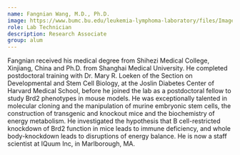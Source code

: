 ```yaml
---
name: Fangnian Wang, M.D., Ph.D.
image: https://www.bumc.bu.edu/leukemia-lymphoma-laboratory/files/Images/Fangnian.jpg
role: Lab Technician
description: Research Associate
group: alum
---
```


Fangnian received his medical degree from Shihezi Medical College, Xinjiang, China and Ph.D. from Shanghai Medical University. He completed postdoctoral training with Dr. Mary R. Loeken of the Section on Developmental and Stem Cell Biology, at the Joslin Diabetes Center of Harvard Medical School, before he joined the lab as a postdoctoral fellow to study Brd2 phenotypes in mouse models. He was exceptionally talented in molecular cloning and the manipulation of murine embryonic stem cells, the construction of transgenic and knockout mice and the biochemistry of energy metabolism. He investigated the hypothesis that B cell-restricted knockdown of Brd2 function in mice leads to immune deficiency, and whole body-knockdown leads to disruptions of energy balance. He is now a staff scientist at IQuum Inc, in Marlborough, MA.
